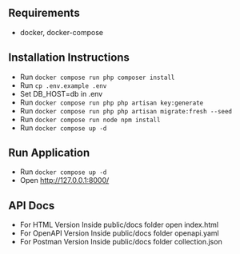 
## Requirements
- docker, docker-compose



## Installation Instructions

- Run `docker compose run php composer install`
- Run `cp .env.example .env`
- Set DB_HOST=db in .env
- Run `docker compose run php php artisan key:generate`
- Run `docker compose run php php artisan migrate:fresh --seed`
- Run `docker compose run node npm install`
- Run `docker compose up -d`


## Run Application
- Run `docker compose up -d`
- Open http://127.0.0.1:8000/


## API Docs
- For HTML Version Inside public/docs folder open index.html
- For OpenAPI Version Inside public/docs folder openapi.yaml
- For Postman Version Inside public/docs folder collection.json
